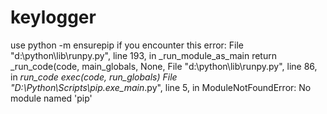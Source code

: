 # keylogger
 use python -m ensurepip if you encounter this error:  File "d:\python\lib\runpy.py", line 193, in _run_module_as_main
    return _run_code(code, main_globals, None,
  File "d:\python\lib\runpy.py", line 86, in _run_code
    exec(code, run_globals)
  File "D:\Python\Scripts\pip.exe\__main__.py", line 5, in <module>
ModuleNotFoundError: No module named 'pip'

